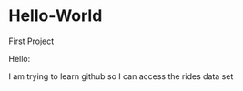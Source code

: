 # Hello-World
First Project

Hello:

I am trying to learn github so I can access the rides data set
